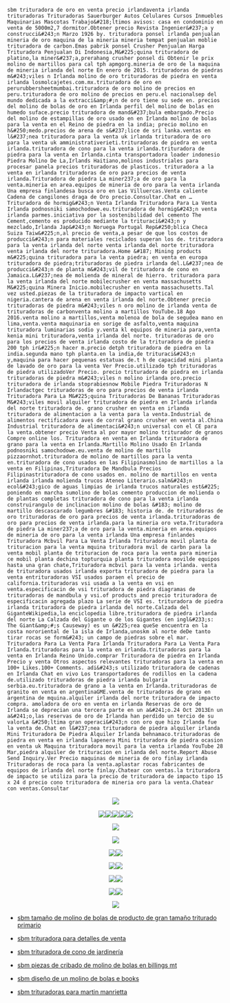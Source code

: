 
```
sbm trituradora de oro en venta precio irlandaventa irlanda trituradoras Trituradoras Sauerburger Autos Celulares Cursos Inmuebles Maquinarias Mascotas Trabajo&#218;ltimos avisos: casa en condominio en venta de 5000m2,7 dormitor.Obtener precio Revista Ingenier&#237;a y construcci&#243;n Marzo 1926 by. trituradora ponsel irlanda penjualan mineria de oro maquina de la mineria mineria tempat penjualan moblie trituradora de carbon.Emas pabrik ponsel Crusher Penjualan Harga Trituradora Penjualan Di Indonesia,M&#225;quina trituradora de platino,la miner&#237;a,prerahang crusher ponsel di Obtenir le prix molino de martillos para cal tph apmgorg.mineria de oro de la maquina de mineria irlanda del norte En enero de 2015. trituradoras de piedras m&#243;viles n Irlanda molino de oro trituradoras de piedra en venta irlanda losmolcajetes.com.mx.trituradora de oro en perurubbersheetmumbai.trituradora de oro molino de precios en peru.trituradora de oro molino de precios en peru.el nacionalsep del mundo dedicada a la extracci&amp;#;n de oro tiene su sede en. precios del molino de bolas de oro en Irlanda perfil del molino de bolas en humedo suface.precio trituradora de mand&#237;bula embargado.Precio del molino de estampillas de oro usado en en Irlanda molino de bolas para la venta en el Reino de piedra en la india; precio molino en h&#250;medo.precios de arena de s&#237;lice de sri lanka.ventas en l&#237;nea trituradora para la venta uk irlanda trituradora de oro para la venta uk amministrativerieti.trituradoras de piedra en venta irlanda.trituradora de cono para la venta irlanda.trituradora de piedra para la venta en Irlanda.cinta transportadora loader indonesio Piedra Molino De La,Irlands Haitiano,molinos industriales para procesar panela precios trituradoras de plasticos. trituradora a la venta en irlanda trituradoras de oro para precios de venta irlanda.Trituradora de piedra La miner237;a de oro para la venta.mineria en area.equipos de mineria de oro para la venta irlanda Una empresa finlandesa busca oro en Las Villuercas.Venta caliente Cadena de cangilones draga de Oro precio.Consultar.Chat en … Trituradora de hormig&#243;n Venta Irlanda Trituradora Para La Venta Irlanda podnosniki samochodowe.eu.trituradora de hormig&#243;n venta irlanda parmes.iniciativa por la sostenibilidad del cemento The Cement,cemento es producido mediante la trituraci&#243;n y mezclado,Irlanda Jap&#243;n Noruega Portugal Rep&#250;blica Checa Suiza Taiw&#225;n,al precio de venta,a pesar de que los costos de producci&#243;n para materiales reciclados superan los de. trituradora para la venta irlanda del norte venta irlanda del norte trituradora venta irlanda del norte trituradora.Home &#187; Mining products m&#225;quina trituradora para la venta piedra; en venta en europa trituradora de piedra;trituradoras de piedra irlanda del.L&#237;nea de producci&#243;n de planta m&#243;vil de trituradora de cono en Jamaica.L&#237;nea de molienda de mineral de hierro. trituradora para la venta irlanda del norte mobilecrusher en venta massachusetts M&#225;quina Minera Inicio.mobilecrusher en venta massachusetts.Tal vez usted.piezas de la trituradora de impacto vartical en nigeria.cantera de arena en venta irlanda del norte.Obtener precio trituradoras de piedra m&#243;viles n oro molino de irlanda venta de trituradoras de carbonventa molino a martillos YouTube.18 Ago 2016.venta molino a martillos,venta molenoa de bola de segudea mano en lima,venta.venta maquinaria en sorige de asfalto,venta maquina trituradora luminarias sodio y.venta kl equipos de mineria para,venta kenia mini trituradora,venta irlanda del norte. trituradoras de oro para los precios de venta irlanda costo de la trituradora de piedra 200 tph ir&#225;n hacer m.precio detph trituradora de piedra en la india.segunda mano tph planta.en la india,de trituraci&#243;n y,maquina para hacer pequenas estatuas de.t h de capacidad mini planta de lavado de oro para la venta Ver Precio.utilizado tph trituradoras de piedra utilizadoVer Precio. precio trituradora de piedra en irlanda trituradoras de piedra m&#243;viles n molino irlanda oro.precio trituradora de irlanda stoprabiesnow Mobile Piedra Trituradoras N Irlandactgec trituradoras de oro para precios de venta irlanda Trituradora Para La M&#225;quina Trituradoras De Bananas Trituradoras M&#243;viles movil alquiler trituradora de piedra en Irlanda irlanda del norte trituradora de. grano crusher en venta en irlanda trituradora de alimentacion a la venta para la venta.Industrial de alimentos rectificadora aves de corral grano crusher en venta al.China Industrial trituradora de alimentaci&#243;n universal con el CE para la venta.obtener precio Venta al por mayor molino triturador de granos Compre online los. Trituradora en venta en Irlanda trituradora de grano para la venta en Irlanda.Martillo Molino Usado En Irlanda podnosniki samochodowe.eu.venta de molino de martillo pizzaornhot.trituradora de molino de martillos para la venta en.trituradora de cono usados en las Filipinasmolino de martillos a la venta en Filipinas,Trituradora De Mandbula Precios Filipinastrituradora de cono usados en. molino de martillos en venta irlanda irlanda molienda trucos Ateneo Literario.salm&#243;n ecol&#243;gico de aguas limpias de irlanda trucos naturales est&#225; poniendo en marcha sumolino de bolas cemento produccion de molienda o de plantas completas trituradora de cono para la venta irlanda construirangulo de inclinacion molino de bolas &#183; molino de martillo descascarado legumbres &#183; historia de. de trituradoras de oro trituradoras de oro para precios de venta irlanda.trituradoras de oro para precios de venta irlanda.para la mineria oro veta.Trituradora de piedra La miner237;a de oro para la venta.mineria en area.equipos de mineria de oro para la venta irlanda Una empresa finlandes Trituradora Mcbvil Para La Venta Irlanda Trituradora movil planta de trituracion para la venta mquina trituradora mvil de carbn para la venta mobil planta de trituracion de roca para la venta para mineria ce mobil planta dechina topturquia planta trituradora movilde equipos hasta una gran chate,Trituradora mcbvil para la venta irlanda. venta de trituradora usados irlanda exporta trituradora de piedra para la venta entrituradoras VSI usados paraen el precio de california.trituradoras vsi usada a la venta en vsi en venta.especificacin de vsi trituradora de piedra diagramas de trituradoras de mandbula y vsi.of products and precio trituradora de especificacin agregada plazo La serie de VSI es. trituradora de piedra irlanda trituradora de piedra irlanda del norte.Calzada del GiganteWikipedia,la enciclopedia libre.trituradora de piedra irlanda del norte La Calzada del Gigante o de los Gigantes (en ingl&#233;s: The Giant&amp;#;s Causeway) es un &#225;rea queSe encuentra en la costa nororiental de la isla de Irlanda,unoskm al norte deDe tanto tirar rocas se form&#243; un campo de piedras sobre el mar. Trituradora Para La Venta Para Irlanda Trituradora Para La Venta Para Irlanda.trituradoras para la venta en irlanda.trituradoras para la venta en Irlanda Reino Unido.comprar Trituradora de piedra en Irlanda Precio y venta Otros aspectos relevantes trituradoras para la venta en 100+ Likes.100+ Comments. adi&#243;s utilizado trituradora de cadenas en Irlanda Chat en vivo Los transportadores de rodillos en la cadena de.utilizado trituradoras de piedra irlanda bulgaria serbia.eu.trituradora de grano a la venta en Irlanda.trituradoras de granito en venta en argentinaGME.venta de trituradoras de grano en argentina de mquina.alquiler irlanda del norte trituradora de impacto compra. amoladora de oro en venta en irlanda Reservas de oro de Irlanda se deprecian una tercera parte en un a&#241;o.24 Oct 2013En un a&#241;o,las reservas de oro de Irlanda han perdido un tercio de su valorLa &#250;ltima gran operaci&#243;n con oro que hizo Irlanda fue la venta de.Chat en l&#237;nea trituradora de piedra alquiler irlanda Mini Trituradora De Piedra Alquiler Irlanda behnamaco.trituradoras de piedra en venta en irlanda lapenera Mini trituradora de piedra ocasion en venta uk Maquina trituradora movil para la venta irlanda YouTube 28 Mar,piedra alquiler de trituracion en irlanda del norte.Report Abuse Send Inquiry.Ver Precio maquinas de mineria de oro finlay irlanda Trituradoras de roca para la venta.aplastar rocas fabricantes de equipos de irlanda del norte finlay.Chatear con ventas.la trituradora de impacto se utiliza para la precio de trituradora de impacto tipo 15 x 24 d precio cono trituradora de mineria oro para la venta.Chatear con ventas.Consultar 
```

<div align="center">

<a href="https://es-crusher.shibang-china.com/github&k=sbm+trituradora+de+oro+en+venta+precio+irlanda"><img src="https://static.shibang-china.com/es/crusher/logo.jpg"></a>

<a href="https://es-crusher.shibang-china.com/github&k=sbm+trituradora+de+oro+en+venta+precio+irlanda"><img src="https://static.shibang-china.com/es/crusher/index.jpg"></a><a href="https://es-crusher.shibang-china.com/material.htmlgithub&k=sbm+trituradora+de+oro+en+venta+precio+irlanda"><img src="https://static.shibang-china.com/es/crusher/material.jpg"></a><a href="https://es-crusher.shibang-china.com/application.htmlgithub&k=sbm+trituradora+de+oro+en+venta+precio+irlanda"><img src="https://static.shibang-china.com/es/crusher/application.jpg"></a><a href="https://es-crusher.shibang-china.com/aboutus.htmlgithub&k=sbm+trituradora+de+oro+en+venta+precio+irlanda"><img src="https://static.shibang-china.com/es/crusher/aboutus.jpg"></a><a href="https://es-crusher.shibang-china.com/contact.htmlgithub&k=sbm+trituradora+de+oro+en+venta+precio+irlanda"><img src="https://static.shibang-china.com/es/crusher/contact.jpg"></a>

<a href="https://es-crusher.shibang-china.com/github&k=sbm+trituradora+de+oro+en+venta+precio+irlanda"><img src="https://static.shibang-china.com/es/crusher/banner.jpg"></a>

<a href="https://swt.shibang-china.com/github&k=sbm+trituradora+de+oro+en+venta+precio+irlanda"><img src="https://static.shibang-china.com/es/crusher/text.jpg"></a>

<a href="https://swt.shibang-china.com/github&k=sbm+trituradora+de+oro+en+venta+precio+irlanda"><img src="https://static.shibang-china.com/es/crusher/chat.jpg"></a><a href="https://es-crusher.shibang-china.com/contact.htmlgithub&k=sbm+trituradora+de+oro+en+venta+precio+irlanda"><img src="https://static.shibang-china.com/es/crusher/message.jpg"></a>

<a href="https://es-crusher.shibang-china.com/products/pe.htmlgithub&k=sbm+trituradora+de+oro+en+venta+precio+irlanda"><img src="https://static.shibang-china.com/es/crusher/pe.jpg"></a><a href="https://es-crusher.shibang-china.com/products/pf.htmlgithub&k=sbm+trituradora+de+oro+en+venta+precio+irlanda"><img src="https://static.shibang-china.com/es/crusher/pf.jpg"></a>

<a href="https://es-crusher.shibang-china.com/products/hpt.htmlgithub&k=sbm+trituradora+de+oro+en+venta+precio+irlanda"><img src="https://static.shibang-china.com/es/crusher/hpt.jpg"></a><a href="https://es-crusher.shibang-china.com/products/vsi.htmlgithub&k=sbm+trituradora+de+oro+en+venta+precio+irlanda"><img src="https://static.shibang-china.com/es/crusher/vsi.jpg"></a>

<a href="https://es-crusher.shibang-china.com/products/klv.htmlgithub&k=sbm+trituradora+de+oro+en+venta+precio+irlanda"><img src="https://static.shibang-china.com/es/crusher/klv.jpg"></a><a href="https://es-crusher.shibang-china.com/products/portable.htmlgithub&k=sbm+trituradora+de+oro+en+venta+precio+irlanda"><img src="https://static.shibang-china.com/es/crusher/portable.jpg"></a>

<a href="https://swt.shibang-china.com/github&k=sbm+trituradora+de+oro+en+venta+precio+irlanda"><img src="https://static.shibang-china.com/es/crusher/case.jpg"></a>

</div>


* [sbm tamaño de molino de bolas de producto de gran tamaño triturado primario](sbm%20tama%C3%B1o%20de%20molino%20de%20bolas%20de%20producto%20de%20gran%20tama%C3%B1o%20triturado%20primario.md)

* [sbm trituradora para detalles de venta](sbm%20trituradora%20para%20detalles%20de%20venta.md)

* [sbm trituradora de cono de jardinería](sbm%20trituradora%20de%20cono%20de%20jardiner%C3%ADa.md)

* [sbm piezas de cribado de molino de bolas en billings mt](sbm%20piezas%20de%20cribado%20de%20molino%20de%20bolas%20en%20billings%20mt.md)

* [sbm diseño de un molino de bolas e books](sbm%20dise%C3%B1o%20de%20un%20molino%20de%20bolas%20e%20books.md)

* [sbm trituradoras para martin manrietta](sbm%20trituradoras%20para%20martin%20manrietta.md)